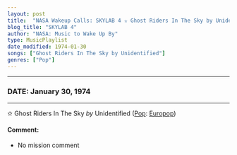 ```yaml
---
layout: post
title:  "NASA Wakeup Calls: SKYLAB 4 ✫ Ghost Riders In The Sky by Unidentified ✧ January 30, 1974"
blog_title: "SKYLAB 4"
author: "NASA: Music to Wake Up By"
type: MusicPlaylist
date_modified: 1974-01-30
songs: ["Ghost Riders In The Sky by Unidentified"]
genres: ["Pop"]
---
```


----
### DATE: January 30, 1974
----
✫ Ghost Riders In The Sky *by* Unidentified ([Pop](https://www.discogs.com/genre/Pop): [Europop](https://www.discogs.com/style/Europop)) <a target="blank_" href="https://www.discogs.com/Tornado-Ghost-Riders-In-The-Sky/release/1918623">
    <i class="fas fa-compact-disc"
       title="Discogs entry for this song"
       alt="Discogs entry for this song"
       style="font-size: 1.1em;"></i></a>
    

#### Comment:
* No mission comment



<br/>
<center>
	<a target="_blank"
	   href="https://twitter.com/intent/tweet?hashtags=Space,NASA,Playlist,NASAWakeupCalls,SpaceProgram&text=🚀 {{ page.author}}, {{ page.title }}. {{ site.url }}{{ page.url }}&via=nasawakeupcalls"><i class="fab fa-twitter" title="Tweet this page" alt="Tweet this page" style="font-size: 1.3em;"></i></a>
	&nbsp; 	<i class="fas fa-user-astronaut" style="font-size: 1.5em;"></i> &nbsp;
    <a id="custom_amazon_link"
       type="amzn" search="#"
       category="popular music">
    <i class="fab fa-amazon" style="font-size: 1.3em;"></i></a>
</center>

<!-- Randomly resolve an individual entry from a song array -->
<script src="/assets/javascript/seedrandom.min.js"></script>
<script>
  var wake_me_up = ["Ghost Riders In The Sky by Unidentified"];
  var prng = new Math.seedrandom();
  function randomSong() {
    song = wake_me_up[Math.floor(Math.random() * wake_me_up.length)];
    var amazon_link = document.getElementById("custom_amazon_link");
    amazon_link.setAttribute("search", song);
  }
  window.onload = randomSong();
</script>
